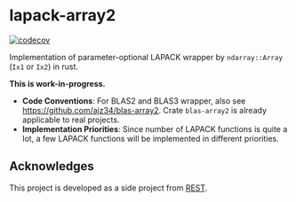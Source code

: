 # lapack-array2

[![codecov](https://codecov.io/github/ajz34/lapack-array2/graph/badge.svg?token=GtFGy8eRNb)](https://codecov.io/github/ajz34/lapack-array2)

Implementation of parameter-optional LAPACK wrapper by `ndarray::Array` (`Ix1` or `Ix2`) in rust.

**This is work-in-progress.**

- **Code Conventions**: For BLAS2 and BLAS3 wrapper, also see <https://github.com/ajz34/blas-array2>. Crate `blas-array2` is already applicable to real projects.
- **Implementation Priorities**: Since number of LAPACK functions is quite a lot, a few LAPACK functions will be implemented in different priorities.

## Acknowledges

This project is developed as a side project from [REST](https://github.com/igor-1982/rest).
